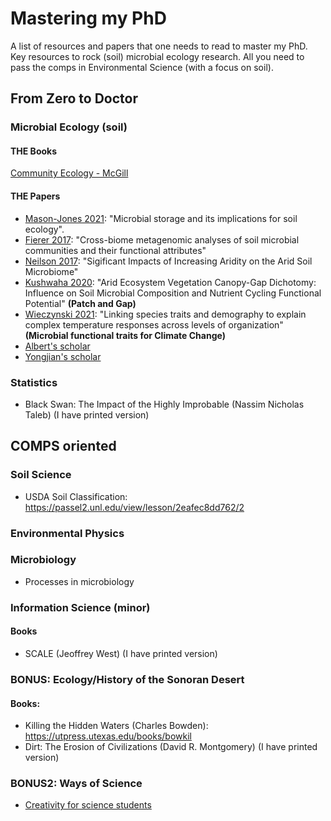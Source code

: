 # Mastering my PhD
A list of resources and papers that one needs to read to master my PhD. 
Key resources to rock (soil) microbial ecology research. 
All you need to pass the comps in Environmental Science (with a focus on soil). 


## From Zero to Doctor

### Microbial Ecology (soil)

#### THE Books

[Community Ecology - McGill](https://www.amazon.com/Community-Ecology-Gary-G-Mittelbach/dp/019883585X)


#### THE Papers

* [Mason-Jones 2021](https://www.nature.com/articles/s41396-021-01110-w): "Microbial storage and its implications for soil ecology". 
* [Fierer 2017](https://www.pnas.org/content/109/52/21390): "Cross-biome metagenomic analyses of soil microbial communities and their functional attributes"
* [Neilson 2017](https://journals.asm.org/doi/10.1128/mSystems.00195-16): "Sigificant Impacts of Increasing Aridity on the Arid Soil Microbiome"
* [Kushwaha 2020](https://journals.asm.org/doi/full/10.1128/AEM.02780-20): "Arid Ecosystem Vegetation Canopy-Gap Dichotomy: Influence on Soil Microbial Composition and Nutrient Cycling Functional Potential" **(Patch and Gap)**
* [Wieczynski 2021](https://www.pnas.org/content/118/42/e2104863118): "Linking species traits and demography to explain complex temperature responses across levels of organization" **(Microbial functional traits for Climate Change)**
* [Albert's scholar](https://scholar.google.es/citations?user=Te8nPm8AAAAJ&hl=es)
* [Yongjian's scholar](https://scholar.google.com/citations?user=WC5MjbwAAAAJ&hl=en)


### Statistics

* Black Swan: The Impact of the Highly Improbable (Nassim Nicholas Taleb) (I have printed version)


## COMPS oriented



### Soil Science 

* USDA Soil Classification: https://passel2.unl.edu/view/lesson/2eafec8dd762/2



### Environmental Physics



### Microbiology

* Processes in microbiology



### Information Science (minor)
#### Books

* SCALE (Jeoffrey West) (I have printed version)


### BONUS: Ecology/History of the Sonoran Desert 

#### Books: 

* Killing the Hidden Waters (Charles Bowden): https://utpress.utexas.edu/books/bowkil
* Dirt: The Erosion of Civilizations (David R. Montgomery) (I have printed version)


### BONUS2: Ways of Science

* [Creativity for science students](https://www.sciencedirect.com/science/article/pii/S0169534720301646#bb0010)
